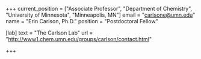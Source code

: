 +++
current_position = ["Associate Professor", "Department of Chemistry", "University of Minnesota", "Minneapolis, MN"]
email = "carlsone@umn.edu"
name = "Erin Carlson, Ph.D."
position = "Postdoctoral Fellow"

[lab]
  text = "The Carlson Lab"
  url = "http://www1.chem.umn.edu/groups/carlson/contact.html"

+++

